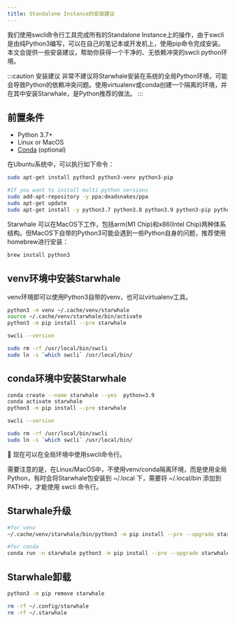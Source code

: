 ```yaml
---
title: Standalone Instance的安装建议
---
```


我们使用swcli命令行工具完成所有的Standalone Instance上的操作，由于swcli是由纯Python3编写，可以在自己的笔记本或开发机上，使用pip命令完成安装。本文会提供一些安装建议，帮助你获得一个干净的、无依赖冲突的swcli python环境。

:::caution 安装建议
非常不建议将Starwhale安装在系统的全局Python环境，可能会导致Python的依赖冲突问题。使用virtualenv或conda创建一个隔离的环境，并在其中安装Starwhale，是Python推荐的做法。
:::

## 前置条件

- Python 3.7+
- Linux or MacOS
- [Conda](https://conda.io/) (optional)

在Ubuntu系统中，可以执行如下命令：

```bash
sudo apt-get install python3 python3-venv python3-pip

#If you want to install multi python versions
sudo add-apt-repository -y ppa:deadsnakes/ppa
sudo apt-get update
sudo apt-get install -y python3.7 python3.8 python3.9 python3-pip python3-venv python3.8-venv python3.7-venv python3.9-venv
```

Starwhale 可以在MacOS下工作，包括arm(M1 Chip)和x86(Intel Chip)两种体系结构。但MacOS下自带的Python3可能会遇到一些Python自身的问题，推荐使用homebrew进行安装：

```bash
brew install python3
```

## venv环境中安装Starwhale

venv环境即可以使用Python3自带的venv，也可以virtualenv工具。

```bash
python3 -m venv ~/.cache/venv/starwhale
source ~/.cache/venv/starwhale/bin/activate
python3 -m pip install --pre starwhale

swcli --version

sudo rm -rf /usr/local/bin/swcli
sudo ln -s `which swcli` /usr/local/bin/
```

## conda环境中安装Starwhale

```bash
conda create --name starwhale --yes  python=3.9
conda activate starwhale
python3 -m pip install --pre starwhale

swcli --version

sudo rm -rf /usr/local/bin/swcli
sudo ln -s `which swcli` /usr/local/bin/
```

👏 现在可以在全局环境中使用swcli命令行。

需要注意的是，在Linux/MacOS中，不使用venv/conda隔离环境，而是使用全局Python，有时会将Starwhale包安装到 ~/.local 下，需要将 ~/.local/bin 添加到PATH中，才能使用 swcli 命令行。

## Starwhale升级

```bash
#for venv
~/.cache/venv/starwhale/bin/python3 -m pip install --pre --upgrade starwhale

#for conda
conda run -n starwhale python3 -m pip install --pre --upgrade starwhale
```

## Starwhale卸载

```bash
python3 -m pip remove starwhale

rm -rf ~/.config/starwhale
rm -rf ~/.starwhale
```
